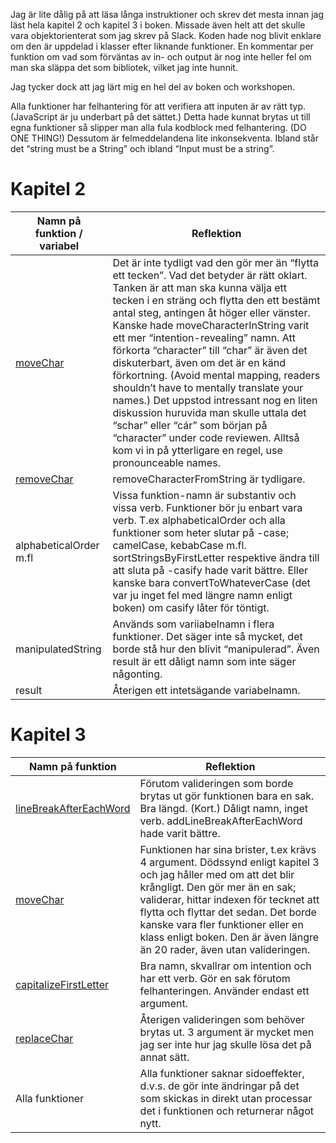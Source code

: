 Jag är lite dålig på att läsa långa instruktioner och skrev det mesta innan jag läst hela kapitel 2 och kapitel 3 i boken. Missade även helt att det skulle vara objektorienterat som jag skrev på Slack. Koden hade nog blivit enklare om den är uppdelad i klasser efter liknande funktioner. En kommentar per funktion om vad som förväntas av in- och output är nog inte heller fel om man ska släppa det som bibliotek, vilket jag inte hunnit.

Jag tycker dock att jag lärt mig en hel del av boken och workshopen. 

Alla funktioner har felhantering för att verifiera att inputen är av rätt typ. (JavaScript är ju underbart på det sättet.) Detta hade kunnat brytas ut till egna funktioner så slipper man alla fula kodblock med felhantering. (DO ONE THING!) Dessutom är felmeddelandena lite inkonsekventa. Ibland står det “string must be a String” och ibland “Input must be a string”. 

# Kapitel 2

| Namn på funktion / variabel | Reflektion |
|----------|----------|
| [moveChar](./src/moveChar.js)  | Det är inte tydligt vad den gör mer än “flytta ett tecken”. Vad det betyder är rätt oklart. Tanken är att man ska kunna välja ett tecken i en sträng och flytta den ett bestämt antal steg, antingen åt höger eller vänster. Kanske hade moveCharacterInString varit ett mer “intention-revealing” namn. Att förkorta “character” till “char” är även det diskuterbart, även om det är en känd förkortning. (Avoid mental mapping, readers shouldn’t have to mentally translate your names.) Det uppstod intressant nog en liten diskussion huruvida man skulle uttala det “schar” eller “cár” som början på “character” under code reviewen. Alltså kom vi in på ytterligare en regel, use pronounceable names.  |
| [removeChar](./src/removeChar.js)  | removeCharacterFromString är tydligare.   |
| alphabeticalOrder m.fl  | Vissa funktion-namn är substantiv och vissa verb. Funktioner bör ju enbart vara verb. T.ex alphabeticalOrder och alla funktioner som heter slutar på -case; camelCase, kebabCase m.fl. sortStringsByFirstLetter respektive ändra till att sluta på -casify hade varit bättre. Eller kanske bara convertToWhateverCase (det var ju inget fel med längre namn enligt boken) om casify låter för töntigt.   |
| manipulatedString  | Används som variiabelnamn i flera funktioner. Det säger inte så mycket, det borde stå hur den blivit “manipulerad”. Även result är ett dåligt namn som inte säger någonting.  |
| result  | Återigen ett intetsägande variabelnamn.  |

# Kapitel 3

| Namn på funktion | Reflektion |
|----------|----------|
| [lineBreakAfterEachWord](./src/lineBreakAfterEachWord.js)  | Förutom valideringen som borde brytas ut gör funktionen bara en sak. Bra längd. (Kort.) Dåligt namn, inget verb. addLineBreakAfterEachWord hade varit bättre.  |
| [moveChar](./src/moveChar.js)  | Funktionen har sina brister, t.ex krävs 4 argument. Dödssynd enligt kapitel 3 och jag håller med om att det blir krångligt. Den gör mer än en sak; validerar, hittar indexen för tecknet att flytta och flyttar det sedan. Det borde kanske vara fler funktioner eller en klass enligt boken. Den är även längre än 20 rader, även utan valideringen. |
|   [capitalizeFirstLetter](./src/capitalizeFirstLetter.js) | Bra namn, skvallrar om intention och har ett verb. Gör en sak förutom felhanteringen. Använder endast ett argument. |
|  [replaceChar](./src/capitalizeFirstLetter.js) | Återigen valideringen som behöver brytas ut. 3 argument är mycket men jag ser inte hur jag skulle lösa det på annat sätt. |
|  Alla funktioner | Alla funktioner saknar sidoeffekter, d.v.s. de gör inte ändringar på det som skickas in direkt utan processar det i funktionen och returnerar något nytt. |

